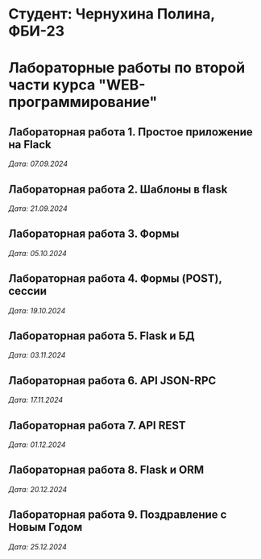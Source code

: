 # Студент: Чернухина Полина, ФБИ-23

# Лабораторные работы по второй части курса "WEB-программирование"

## Лабораторная работа 1. Простое приложение на Flack

*Дата: 07.09.2024*

## Лабораторная работа 2. Шаблоны в flask

*Дата: 21.09.2024* 

## Лабораторная работа 3. Формы
*Дата: 05.10.2024*

## Лабораторная работа 4. Формы (POST), сессии
*Дата: 19.10.2024*

## Лабораторная работа 5. Flask и БД
*Дата: 03.11.2024*

## Лабораторная работа 6. API JSON-RPC
*Дата: 17.11.2024*

## Лабораторная работа 7. API REST
*Дата: 01.12.2024*

## Лабораторная работа 8. Flask и ORM
*Дата: 20.12.2024*

## Лабораторная работа 9. Поздравление с Новым Годом
*Дата: 25.12.2024*